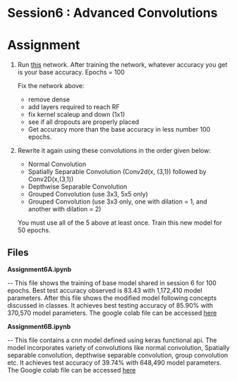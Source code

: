 # Session6 : Advanced Convolutions


# Assignment

1. Run [this](https://colab.research.google.com/drive/1STOg33u7haqSptyjUL40FZIxNW4XdBQK) network. After training the network, whatever accuracy you get is your base accuracy. Epochs = 100  

    Fix the network above:
    - remove dense
    - add layers required to reach RF
    - fix kernel scaleup and down (1x1)
    - see if all dropouts are properly placed
    - Get accuracy more than the base accuracy in less number 100 epochs. 


2. Rewrite it again using these convolutions in the order given below:

    - Normal Convolution
    - Spatially Separable Convolution  (Conv2d(x, (3,1)) followed by Conv2D(x,(3,1))
    - Depthwise Separable Convolution
    - Grouped Convolution (use 3x3, 5x5 only)
    - Grouped Convolution (use 3x3 only, one with dilation = 1, and another with dilation = 2)  
    
    You must use all of the 5 above at least once. Train this new model for 50 epochs. 


## Files

**Assignment6A.ipynb**

-- This file shows the training of base model shared in session 6 for 100 epochs. Best test accuracy observed is 83.43 with 1,172,410 model parameters. After this file shows the modified model following concepts discussed in classes. It achieves best testing accuracy of 85.90% with 370,570 model parameters. The google colab file can be accessed [here](https://colab.research.google.com/drive/1VsokpQARK-YvGfyU52eJhTSfv8S8C9VS)

 
**Assignment6B.ipynb**

-- This file contains a cnn model defined using keras functional api. The model incorporates variety of convolutions like normal convolution, Spatially separable convolution, depthwise separable convolution, group convolution etc. It achieves test accuracy of 39.74% with 648,490 model parameters. The Google colab file can be accessed [here](https://colab.research.google.com/drive/1IQXNI75uGkqvqKTz7ljcyVeIkZlmHlad)


